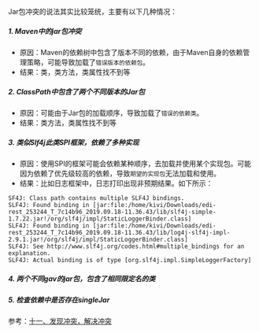 Jar包冲突的说法其实比较笼统，主要有以下几种情况：
##### 1. Maven中的jar包冲突
* 原因：Maven的依赖树中包含了版本不同的依赖，由于Maven自身的依赖管理策略，可能导致加载了`错误版本的依赖包`。
* 结果：类，类方法，类属性找不到等
##### 2. ClassPath中包含了两个不同版本的Jar包
* 原因：可能由于Jar包的加载顺序，导致加载了`错误的依赖类`。
* 结果：类方法，类属性找不到等
##### 3. 类似Slf4j此类SPI框架，依赖了多种实现
* 原因：使用SPI的框架可能会依赖某种顺序，去加载并使用某个实现包。可能因为依赖了优先级较高的依赖，导致`期望的实现包`无法加载和使用。
* 结果：比如日志框架中，日志打印出现非预期结果。如下所示：
```
SF4J: Class path contains multiple SLF4J bindings.                                                                                                                                                        
SLF4J: Found binding in [jar:file:/home/kivi/Downloads/edi-rest_253244_T_7c14b96_2019.09.18-11.36.43/lib/slf4j-simple-1.7.22.jar!/org/slf4j/impl/StaticLoggerBinder.class]
SLF4J: Found binding in [jar:file:/home/kivi/Downloads/edi-rest_253244_T_7c14b96_2019.09.18-11.36.43/lib/log4j-slf4j-impl-2.9.1.jar!/org/slf4j/impl/StaticLoggerBinder.class]
SLF4J: See http://www.slf4j.org/codes.html#multiple_bindings for an explanation.
SLF4J: Actual binding is of type [org.slf4j.impl.SimpleLoggerFactory]
```
##### 4. 两个不同gav的jar包，包含了相同限定名的类
##### 5. 检查依赖中是否存在singleJar
参考：[十一、发现冲突，解决冲突](https://www.jianshu.com/p/30b234ef3c35)